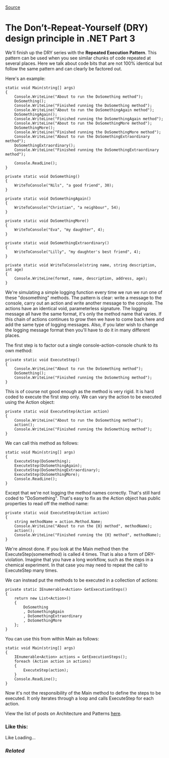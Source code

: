 [Source](http://dotnetcodr.com/2013/10/24/the-dont-repeat-yourself-dry-design-principle-in-net-part-3/ "Permalink to The Don’t-Repeat-Yourself (DRY) design principle in .NET Part 3")

# The Don’t-Repeat-Yourself (DRY) design principle in .NET Part 3

We'll finish up the DRY series with the **Repeated Execution Pattern**. This pattern can be used when you see similar chunks of code repeated at several places. Here we talk about code bits that are not 100% identical but follow the same pattern and can clearly be factored out.

Here's an example:



    static void Main(string[] args)
    {
    	Console.WriteLine("About to run the DoSomething method");
    	DoSomething();
    	Console.WriteLine("Finished running the DoSomething method");
    	Console.WriteLine("About to run the DoSomethingAgain method");
    	DoSomethingAgain();
    	Console.WriteLine("Finished running the DoSomethingAgain method");
    	Console.WriteLine("About to run the DoSomethingMore method");
    	DoSomethingMore();
    	Console.WriteLine("Finished running the DoSomethingMore method");
    	Console.WriteLine("About to run the DoSomethingExtraordinary method");
    	DoSomethingExtraordinary();
    	Console.WriteLine("Finished running the DoSomethingExtraordinary method");

    	Console.ReadLine();
    }

    private static void DoSomething()
    {
    	WriteToConsole("Nils", "a good friend", 30);
    }

    private static void DoSomethingAgain()
    {
    	WriteToConsole("Christian", "a neighbour", 54);
    }

    private static void DoSomethingMore()
    {
    	WriteToConsole("Eva", "my daughter", 4);
    }

    private static void DoSomethingExtraordinary()
    {
    	WriteToConsole("Lilly", "my daughter's best friend", 4);
    }

    private static void WriteToConsole(string name, string description, int age)
    {
    	Console.WriteLine(format, name, description, address, age);
    }


We're simulating a simple logging function every time we run we run one of these "dosomething" methods. The pattern is clear: write a message to the console, carry out an action and write another message to the console. The actions have an identical void, parameterless signature. The logging message all have the same format, it's only the method name that varies. If this chain of actions continues to grow then we have to come back here and add the same type of logging messages. Also, if you later wish to change the logging message format then you'll have to do it in many different places.

The first step is to factor out a single console-action-console chunk to its own method:



    private static void ExecuteStep()
    {
    	Console.WriteLine("About to run the DoSomething method");
    	DoSomething();
    	Console.WriteLine("Finished running the DoSomething method");
    }


This is of course not good enough as the method is very rigid. It is hard coded to execute the first step only. We can vary the action to be executed using the Action object:



    private static void ExecuteStep(Action action)
    {
    	Console.WriteLine("About to run the DoSomething method");
    	action();
    	Console.WriteLine("Finished running the DoSomething method");
    }


We can call this method as follows:



    static void Main(string[] args)
    {
    	ExecuteStep(DoSomething);
    	ExecuteStep(DoSomethingAgain);
    	ExecuteStep(DoSomethingExtraordinary);
    	ExecuteStep(DoSomethingMore);
    	Console.ReadLine();
    }


Except that we're not logging the method names correctly. That's still hard coded to "DoSomething". That's easy to fix as the Action object has public properties to read off the method name:



    private static void ExecuteStep(Action action)
    {
    	string methodName = action.Method.Name;
    	Console.WriteLine("About to run the {0} method", methodName);
    	action();
    	Console.WriteLine("Finished running the {0} method", methodName);
    }


We're almost done. If you look at the Main method then the ExecuteStep(somemethod) is called 4 times. That is also a form of DRY-violation. Imagine that you have a long workflow, such as the steps in a chemical experiment. In that case you may need to repeat the call to ExecuteStep many times.

We can instead put the methods to be executed in a collection of actions:



    private static IEnumerable<Action> GetExecutionSteps()
    {
    	return new List<Action>()
    	{
    		DoSomething
    		, DoSomethingAgain
    		, DoSomethingExtraordinary
    		, DoSomethingMore
    	};
    }


You can use this from within Main as follows:



    static void Main(string[] args)
    {
    	IEnumerable<Action> actions = GetExecutionSteps();
    	foreach (Action action in actions)
    	{
    		ExecuteStep(action);
    	}
    	Console.ReadLine();
    }


Now it's not the responsibility of the Main method to define the steps to be executed. It only iterates through a loop and calls ExecuteStep for each action.

View the list of posts on Architecture and Patterns [here][1].

### Like this:

Like Loading...

### _Related_

[1]: http://dotnetcodr.com/architecture-and-patterns/ "Architecture and patterns"
